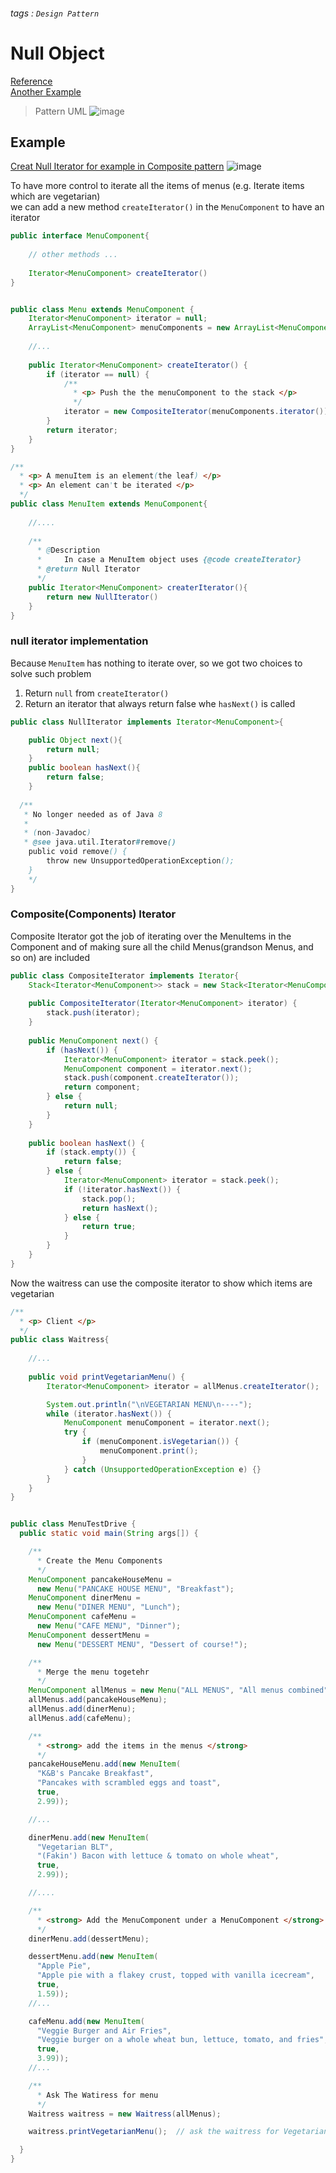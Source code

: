 ###### tags : `Design Pattern`
# Null Object
[Reference](https://github.com/CyC2018/CS-Notes/blob/master/notes/%E8%AE%BE%E8%AE%A1%E6%A8%A1%E5%BC%8F%20-%20%E7%A9%BA%E5%AF%B9%E8%B1%A1.md)  
[Another Example](https://github.com/iluwatar/java-design-patterns/tree/master/null-object)  

> Pattern UML
> ![image](https://user-images.githubusercontent.com/68631186/126873687-19af1fb5-a0ca-4b87-bf90-f72b6ed6ec94.png)

## Example

[Creat Null Iterator for example in Composite pattern](S_Composite.md)
![image](https://user-images.githubusercontent.com/68631186/126871297-5a899afb-ea63-4435-825b-faf6dc7a701a.png)

To have more control to iterate all the items of menus (e.g. Iterate items which are vegetarian)   
we can add a new method `createIterator()` in the `MenuComponent` to have an iterator
```java
public interface MenuComponent{
    
    // other methods ...
    
    Iterator<MenuComponent> createIterator()
}


public class Menu extends MenuComponent {
	Iterator<MenuComponent> iterator = null;
	ArrayList<MenuComponent> menuComponents = new ArrayList<MenuComponent>();
	
	//...
       
	public Iterator<MenuComponent> createIterator() {
		if (iterator == null) {
			/**
			  * <p> Push the the menuComponent to the stack </p>
			  */
			iterator = new CompositeIterator(menuComponents.iterator());
		}
		return iterator;
	}
}

/**
  * <p> A menuItem is an element(the leaf) </p>
  * <p> An element can't be iterated </p>
  */
public class MenuItem extends MenuComponent{
    
    //....
    
    /**
      * @Description
      *     In case a MenuItem object uses {@code createIterator}
      * @return Null Iterator
      */
    public Iterator<MenuComponent> createrIterator(){
        return new NullIterator()
    }
}
```

### null iterator implementation

Because `MenuItem` has nothing to iterate over, so we got two choices to solve such problem  
1. Return `null` from `createIterator()`
2. Return an iterator that always return false whe `hasNext()` is called
```java
public class NullIterator implements Iterator<MenuComponent>{

	public Object next(){
		return null;
	}
	public boolean hasNext(){
		return false;
	}
	
  /**
   * No longer needed as of Java 8
   *
   * (non-Javadoc)
   * @see java.util.Iterator#remove()
	public void remove() {
		throw new UnsupportedOperationException();
	}
	*/
}
```

### Composite(Components) Iterator

Composite Iterator got the job of iterating over the MenuItems in the Component and of making sure all the child Menus(grandson Menus, and so on) are included
```java
public class CompositeIterator implements Iterator{
	Stack<Iterator<MenuComponent>> stack = new Stack<Iterator<MenuComponent>>();
   
	public CompositeIterator(Iterator<MenuComponent> iterator) {
		stack.push(iterator);
	}
   
	public MenuComponent next() {
		if (hasNext()) {
			Iterator<MenuComponent> iterator = stack.peek();
			MenuComponent component = iterator.next();
			stack.push(component.createIterator());
			return component;
		} else {
			return null;
		}
	}
  
	public boolean hasNext() {
		if (stack.empty()) {
			return false;
		} else {
			Iterator<MenuComponent> iterator = stack.peek();
			if (!iterator.hasNext()) {
				stack.pop();
				return hasNext();
			} else {
				return true;
			}
		}
	}
}
```

Now the waitress can use the composite iterator to show which items are vegetarian  
```java
/**
  * <p> Client </p>
  */ 
public class Waitress{
	
	//...
	
	public void printVegetarianMenu() {
		Iterator<MenuComponent> iterator = allMenus.createIterator();

		System.out.println("\nVEGETARIAN MENU\n----");
		while (iterator.hasNext()) {
			MenuComponent menuComponent = iterator.next();
			try {
				if (menuComponent.isVegetarian()) {
					menuComponent.print();
				}
			} catch (UnsupportedOperationException e) {}
		}
	}
}


public class MenuTestDrive {
  public static void main(String args[]) {

    /**
      * Create the Menu Components
      */
    MenuComponent pancakeHouseMenu = 
      new Menu("PANCAKE HOUSE MENU", "Breakfast");
    MenuComponent dinerMenu = 
      new Menu("DINER MENU", "Lunch");
    MenuComponent cafeMenu = 
      new Menu("CAFE MENU", "Dinner");
    MenuComponent dessertMenu = 
      new Menu("DESSERT MENU", "Dessert of course!");

    /**
      * Merge the menu togetehr
      */
    MenuComponent allMenus = new Menu("ALL MENUS", "All menus combined");
    allMenus.add(pancakeHouseMenu);
    allMenus.add(dinerMenu);
    allMenus.add(cafeMenu);

    /**
      * <strong> add the items in the menus </strong>
      */
    pancakeHouseMenu.add(new MenuItem(
      "K&B's Pancake Breakfast", 
      "Pancakes with scrambled eggs and toast", 
      true,
      2.99));

    //...

    dinerMenu.add(new MenuItem(
      "Vegetarian BLT",
      "(Fakin') Bacon with lettuce & tomato on whole wheat", 
      true, 
      2.99));

    //....

    /**
      * <strong> Add the MenuComponent under a MenuComponent </strong>
      */
    dinerMenu.add(dessertMenu);

    dessertMenu.add(new MenuItem(
      "Apple Pie",
      "Apple pie with a flakey crust, topped with vanilla icecream",
      true,
      1.59));
    //...

    cafeMenu.add(new MenuItem(
      "Veggie Burger and Air Fries",
      "Veggie burger on a whole wheat bun, lettuce, tomato, and fries",
      true, 
      3.99));
    //...

    /**
      * Ask The Watiress for menu
      */
    Waitress waitress = new Waitress(allMenus);  

    waitress.printVegetarianMenu();  // ask the waitress for Vegetarian Menu

  }
}
```
